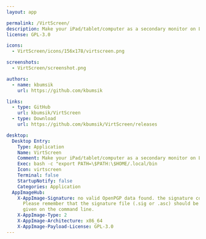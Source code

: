 ```yaml
---
layout: app

permalink: /VirtScreen/
description: Make your iPad/tablet/computer as a secondary monitor on Linux
license: GPL-3.0

icons:
  - VirtScreen/icons/156x178/virtscreen.png

screenshots:
  - VirtScreen/screenshot.png

authors:
  - name: kbumsik
    url: https://github.com/kbumsik

links:
  - type: GitHub
    url: kbumsik/VirtScreen
  - type: Download
    url: https://github.com/kbumsik/VirtScreen/releases

desktop:
  Desktop Entry:
    Type: Application
    Name: VirtScreen
    Comment: Make your iPad/tablet/computer as a secondary monitor on Linux
    Exec: bash -c "export PATH=\$PATH:\$HOME/.local/bin
    Icon: virtscreen
    Terminal: false
    StartupNotify: false
    Categories: Application
  AppImageHub:
    X-AppImage-Signature: no valid OpenPGP data found. the signature could not be verified.
      Please remember that the signature file (.sig or .asc) should be the first file
      given on the command line.
    X-AppImage-Type: 2
    X-AppImage-Architecture: x86_64
    X-AppImage-Payload-License: GPL-3.0
---
```

